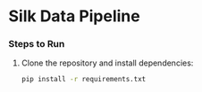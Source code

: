 # Silk Data Pipeline

### Steps to Run
1. Clone the repository and install dependencies:
   ```bash
   pip install -r requirements.txt